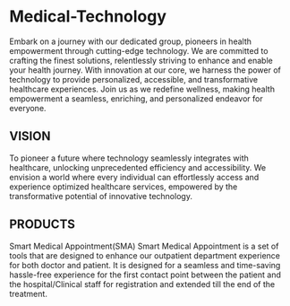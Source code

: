 
# Medical-Technology
Embark on a journey with our dedicated group, pioneers in health empowerment through cutting-edge technology. We are committed to crafting the finest solutions, relentlessly striving to enhance and enable your health journey. With innovation at our core, we harness the power of technology to provide personalized, accessible, and transformative healthcare experiences. Join us as we redefine wellness, making health empowerment a seamless, enriching, and personalized endeavor for everyone.

## VISION
To pioneer a future where technology seamlessly integrates with healthcare, unlocking unprecedented efficiency and accessibility. We envision a world where every individual can effortlessly access and experience optimized healthcare services, empowered by the transformative potential of innovative technology.

## PRODUCTS
Smart Medical Appointment(SMA)
Smart Medical Appointment is a set of tools that are designed to enhance our outpatient department experience for both doctor and patient. It is designed for a seamless and time-saving hassle-free experience for the first contact point between the patient and the hospital/Clinical staff for registration and extended till the end of the treatment.
